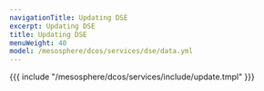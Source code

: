 ```yaml
---
navigationTitle: Updating DSE
excerpt: Updating DSE
title: Updating DSE
menuWeight: 40
model: /mesosphere/dcos/services/dse/data.yml
---
```


{{{ include "/mesosphere/dcos/services/include/update.tmpl" }}}
